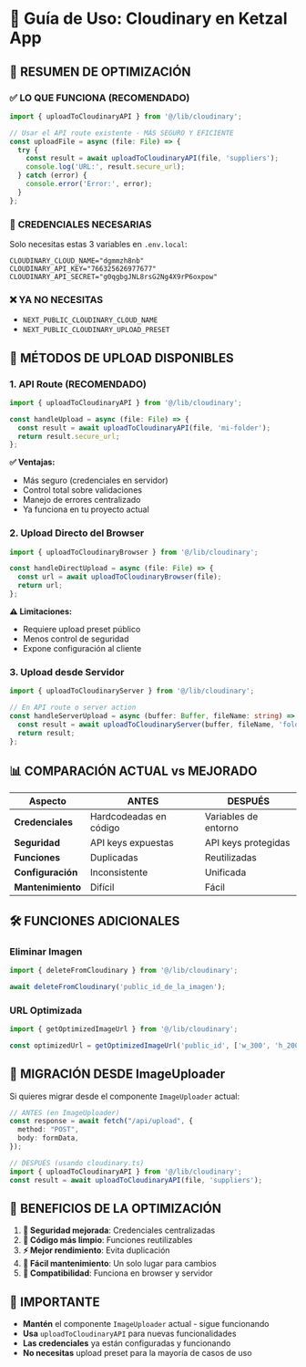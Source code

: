 # 📸 Guía de Uso: Cloudinary en Ketzal App

## 🎯 **RESUMEN DE OPTIMIZACIÓN**

### ✅ **LO QUE FUNCIONA (RECOMENDADO)**
```typescript
import { uploadToCloudinaryAPI } from '@/lib/cloudinary';

// Usar el API route existente - MÁS SEGURO Y EFICIENTE
const uploadFile = async (file: File) => {
  try {
    const result = await uploadToCloudinaryAPI(file, 'suppliers');
    console.log('URL:', result.secure_url);
  } catch (error) {
    console.error('Error:', error);
  }
};
```

### 🔧 **CREDENCIALES NECESARIAS**
Solo necesitas estas 3 variables en `.env.local`:
```env
CLOUDINARY_CLOUD_NAME="dgmmzh8nb"
CLOUDINARY_API_KEY="766325626977677" 
CLOUDINARY_API_SECRET="g0qgbgJNL8rsG2Ng4X9rP6oxpow"
```

### ❌ **YA NO NECESITAS**
- `NEXT_PUBLIC_CLOUDINARY_CLOUD_NAME` 
- `NEXT_PUBLIC_CLOUDINARY_UPLOAD_PRESET`

## 🚀 **MÉTODOS DE UPLOAD DISPONIBLES**

### 1. **API Route (RECOMENDADO)**
```typescript
import { uploadToCloudinaryAPI } from '@/lib/cloudinary';

const handleUpload = async (file: File) => {
  const result = await uploadToCloudinaryAPI(file, 'mi-folder');
  return result.secure_url;
};
```

**✅ Ventajas:**
- Más seguro (credenciales en servidor)
- Control total sobre validaciones
- Manejo de errores centralizado
- Ya funciona en tu proyecto actual

### 2. **Upload Directo del Browser**
```typescript
import { uploadToCloudinaryBrowser } from '@/lib/cloudinary';

const handleDirectUpload = async (file: File) => {
  const url = await uploadToCloudinaryBrowser(file);
  return url;
};
```

**⚠️ Limitaciones:**
- Requiere upload preset público
- Menos control de seguridad
- Expone configuración al cliente

### 3. **Upload desde Servidor**
```typescript
import { uploadToCloudinaryServer } from '@/lib/cloudinary';

// En API route o server action
const handleServerUpload = async (buffer: Buffer, fileName: string) => {
  const result = await uploadToCloudinaryServer(buffer, fileName, 'folder');
  return result;
};
```

## 📊 **COMPARACIÓN ACTUAL vs MEJORADO**

| Aspecto | ANTES | DESPUÉS |
|---------|-------|---------|
| **Credenciales** | Hardcodeadas en código | Variables de entorno |
| **Seguridad** | API keys expuestas | API keys protegidas |
| **Funciones** | Duplicadas | Reutilizadas |
| **Configuración** | Inconsistente | Unificada |
| **Mantenimiento** | Difícil | Fácil |

## 🛠 **FUNCIONES ADICIONALES**

### Eliminar Imagen
```typescript
import { deleteFromCloudinary } from '@/lib/cloudinary';

await deleteFromCloudinary('public_id_de_la_imagen');
```

### URL Optimizada
```typescript
import { getOptimizedImageUrl } from '@/lib/cloudinary';

const optimizedUrl = getOptimizedImageUrl('public_id', ['w_300', 'h_200']);
```

## 🔄 **MIGRACIÓN DESDE ImageUploader**

Si quieres migrar desde el componente `ImageUploader` actual:

```typescript
// ANTES (en ImageUploader)
const response = await fetch("/api/upload", {
  method: "POST", 
  body: formData,
});

// DESPUÉS (usando cloudinary.ts)
import { uploadToCloudinaryAPI } from '@/lib/cloudinary';
const result = await uploadToCloudinaryAPI(file, 'suppliers');
```

## 🎉 **BENEFICIOS DE LA OPTIMIZACIÓN**

1. **🔐 Seguridad mejorada**: Credenciales centralizadas
2. **🧹 Código más limpio**: Funciones reutilizables  
3. **⚡ Mejor rendimiento**: Evita duplicación
4. **🔧 Fácil mantenimiento**: Un solo lugar para cambios
5. **📱 Compatibilidad**: Funciona en browser y servidor

## 🚨 **IMPORTANTE**

- **Mantén** el componente `ImageUploader` actual - sigue funcionando
- **Usa** `uploadToCloudinaryAPI` para nuevas funcionalidades
- **Las credenciales** ya están configuradas y funcionando
- **No necesitas** upload preset para la mayoría de casos de uso

